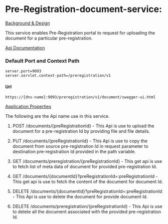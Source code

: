 # Pre-Registration-document-service:
[Background & Design](https://github.com/mosip/mosip/blob/SPRINT11_PREREG_TEAM_BRANCH/docs/design/pre-registration/pre-registration-document-service.md)

This service enables Pre-Registration portal to request for uploading the document for a particular pre-registration.

[Api Documentation](https://github.com/mosip/mosip/wiki/Pre-Registration-Services#document-service-public)

### Default Port and Context Path
```
server.port=9093
server.servlet.context-path=/preregistration/v1
```
#### Url 
```https://{dns-name}:9093/preregistration/v1/document/swagger-ui.html```

[Application Properties](https://github.com/mosip/mosip/blob/master/config/pre-registration-dev.properties)

The following are the Api name use in this service.
1. POST /documents/{preRegistrationId} - This Api is use to upload the document for a pre-registration Id by providing file and file details.

2. PUT /documents/{preRegistrationId} - This Api is use to copy the document from source pre-registration Id in request parameter to destination pre-registration Id provided in the path variable.

3. GET /documents/preregistration/{preRegistrationId} - This get api is use to fetch list of meta data of document for provided pre-registration Id.

4. GET /documents/{documentId}?preRegistrationId=:preRegistrationId - This get api is use to fetch the content of the document for document Id.

5. DELETE /documents/{documentId}?preRegistrationId=:preRegistrationId  - This Api is use to delete the document for provide document Id.

6. DELETE /documents/preregistration/{preRegistrationId} - This Api is use to delete all the document associated with the provided pre-registration Id.

